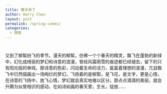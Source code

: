 ```yaml
---
title: 春天来了
author: Harry Chen
layout: post
permalink: /spring-comes/
categories:
  - 随笔
---
```

# 

又到了柳絮纷飞的季节。漫天的柳絮，仿佛一个个春天的精灵，飘飞在蓬勃的新绿中，幻化成绮丽的梦幻和诗意的浪漫，曾经风霜雨雪的痕迹都已经褪去，留下的只有阳光般的单纯，那诗意的色彩，闪动着生命的活力，氤氲着理想的浪漫，兀自飘飞中已然描画出一场绚烂的梦幻，飞扬着的是柳絮，是飞花，是文字，更是心情，在诗意的飞扬中，放飞心情，梦幻就会真实地难以区分。那点点滴滴的美丽，就会升腾为似曾相识的感动，在如诗如画的春天里，生长，绽放……